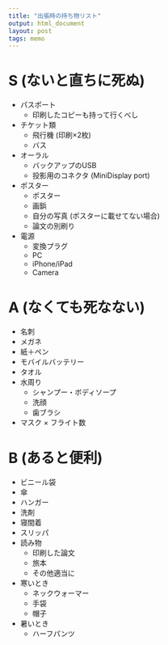 ```yaml
---
title: "出張時の持ち物リスト"
output: html_document
layout: post
tags: memo
---
```


# S (ないと直ちに死ぬ)
- パスポート
    - 印刷したコピーも持って行くべし
- チケット類
    - 飛行機 (印刷×2枚)
    - バス
- オーラル
    - バックアップのUSB
    - 投影用のコネクタ (MiniDisplay port)
- ポスター
    - ポスター
    - 画鋲
    - 自分の写真 (ポスターに載せてない場合)
    - 論文の別刷り
- 電源
    - 変換プラグ
    - PC
    - iPhone/iPad
    - Camera

# A (なくても死なない)
- 名刺
- メガネ
- 紙＋ペン
- モバイルバッテリー
- タオル
- 水周り
    - シャンプー・ボディソープ
    - 洗顔
    - 歯ブラシ
- マスク × フライト数

# B (あると便利)
- ビニール袋
- 傘
- ハンガー
- 洗剤
- 寝間着
- スリッパ
- 読み物
    - 印刷した論文
    - 旅本
    - その他適当に
- 寒いとき
    - ネックウォーマー
    - 手袋
    - 帽子
- 暑いとき
    - ハーフパンツ
